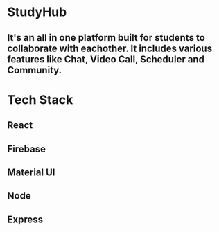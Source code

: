 # StudyHub

## It's an all in one platform built for students to collaborate with eachother. It includes various features like Chat, Video Call, Scheduler and Community.

# Tech Stack

## React
## Firebase
## Material UI
## Node
## Express
